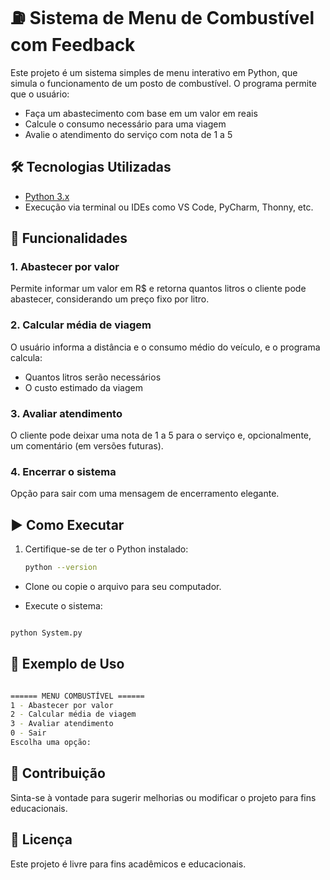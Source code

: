 # ⛽ Sistema de Menu de Combustível com Feedback

Este projeto é um sistema simples de menu interativo em Python, que simula o funcionamento de um posto de combustível. O programa permite que o usuário:

- Faça um abastecimento com base em um valor em reais
- Calcule o consumo necessário para uma viagem
- Avalie o atendimento do serviço com nota de 1 a 5

## 🛠 Tecnologias Utilizadas

- [Python 3.x](https://www.python.org/)
- Execução via terminal ou IDEs como VS Code, PyCharm, Thonny, etc.

## 🎯 Funcionalidades

### 1. Abastecer por valor
Permite informar um valor em R$ e retorna quantos litros o cliente pode abastecer, considerando um preço fixo por litro.

### 2. Calcular média de viagem
O usuário informa a distância e o consumo médio do veículo, e o programa calcula:

- Quantos litros serão necessários
- O custo estimado da viagem

### 3. Avaliar atendimento
O cliente pode deixar uma nota de 1 a 5 para o serviço e, opcionalmente, um comentário (em versões futuras).

### 4. Encerrar o sistema
Opção para sair com uma mensagem de encerramento elegante.

## ▶️ Como Executar

1. Certifique-se de ter o Python instalado:
   
   ```bash
   python --version
   ```

- Clone ou copie o arquivo para seu computador.

- Execute o sistema:

```bash

python System.py
```

## 📌 Exemplo de Uso

```bash

====== MENU COMBUSTÍVEL ======
1 - Abastecer por valor
2 - Calcular média de viagem
3 - Avaliar atendimento
0 - Sair
Escolha uma opção:
```


## 🤝 Contribuição
Sinta-se à vontade para sugerir melhorias ou modificar o projeto para fins educacionais.

## 📄 Licença
Este projeto é livre para fins acadêmicos e educacionais.